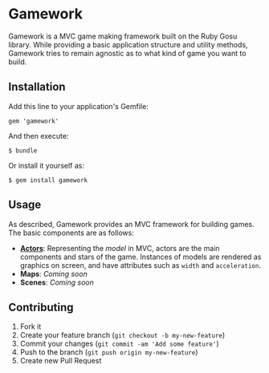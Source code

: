 # Gamework

Gamework is a MVC game making framework built on the
Ruby Gosu library.  While providing a basic application
structure and utility methods, Gamework tries to
remain agnostic as to what kind of game you want to
build.

## Installation

Add this line to your application's Gemfile:

    gem 'gamework'

And then execute:

    $ bundle

Or install it yourself as:

    $ gem install gamework

## Usage

As described, Gamework provides an MVC framework for building games.  The basic components are as follows:

- [**Actors**](https://github.com/SteveAquino/gamework/tree/master/lib/gamework/actor): Representing the *model* in MVC, actors are the main components and stars of the game.  Instances of models are rendered as graphics on screen, and have attributes such as `width` and `acceleration`.
- **Maps**: *Coming soon*
- **Scenes**: *Coming soon*

## Contributing

1. Fork it
2. Create your feature branch (`git checkout -b my-new-feature`)
3. Commit your changes (`git commit -am 'Add some feature'`)
4. Push to the branch (`git push origin my-new-feature`)
5. Create new Pull Request
